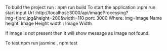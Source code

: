 To build the project run : npm run build
To start the application :npm run start
input Url :http://localhost:3000/api/imageProcessing?img=fjord.jpg&height=200&width=110
port: 3000
Where: img=Image Name
height: Image Height
width : Image Width

If Image is not present then it will show message as Image not found.

To test:npm run jasmine ,
        npm test

